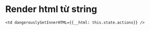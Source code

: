 # Render html từ string

```react
<td dangerouslySetInnerHTML={{__html: this.state.actions}} />
```

